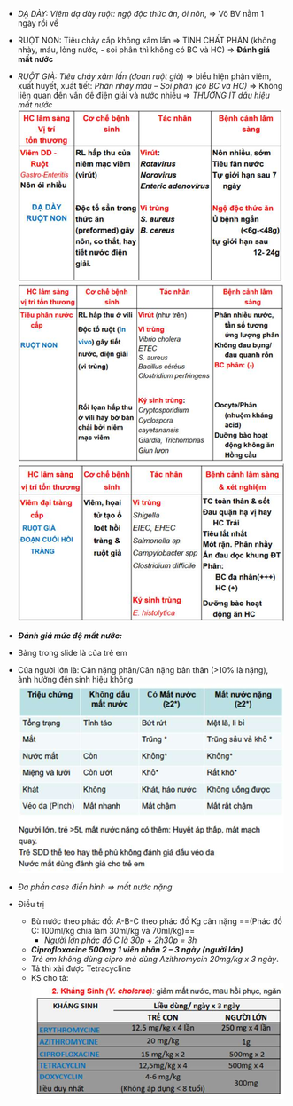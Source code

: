- _DẠ DÀY: Viêm dạ dày ruột: ngộ độc thức ăn, ói nôn_, => Vô BV nằm 1 ngày rồi về  
- RUỘT NON: Tiêu chảy cấp không xâm lấn => TÍNH CHẤT PHÂN (không nhày, máu, lỏng nước, - soi phân thì không có BC và HC) => **Đánh giá mất nước**  
- _RUỘT GIÀ: Tiêu chảy xâm lấn (đoạn ruột già_) => biểu hiện phân viêm, xuất huyết, xuất tiết: _Phân nhày máu – Soi phân (có BC và HC)_ => Không liên quan đến vấn đề điện giải và nước nhiều => _THƯỜNG ÍT dấu hiệu mất nước_  
![Buổi 11 - Hệ tiêu hóa-1687421292095.jpeg](../../../200%20Files/image/image/Bu%E1%BB%95i%2011%20-%20H%E1%BB%87%20ti%C3%AAu%20h%C3%B3a-1687421292095.jpeg)  
![Buổi 11 - Hệ tiêu hóa-1687421294998.jpeg](../../../200%20Files/image/image/Bu%E1%BB%95i%2011%20-%20H%E1%BB%87%20ti%C3%AAu%20h%C3%B3a-1687421294998.jpeg)  
![Buổi 11 - Hệ tiêu hóa-1687421298315.jpeg](../../../200%20Files/image/image/Bu%E1%BB%95i%2011%20-%20H%E1%BB%87%20ti%C3%AAu%20h%C3%B3a-1687421298315.jpeg)  
  
- **_Đánh giá mức độ mất nước:_**  
- Bảng trong slide là của trẻ em  
- Của người lớn là: Cân nặng phân/Cân nặng bản thân (>10% là nặng), ảnh hưởng đến sinh hiệu không  
![Buổi 11 - Hệ tiêu hóa-1687421311875.jpeg](../../../200%20Files/image/image/Bu%E1%BB%95i%2011%20-%20H%E1%BB%87%20ti%C3%AAu%20h%C3%B3a-1687421311875.jpeg)  
- _Đa phần case điển hình => mất nước nặng_  
- Điều trị  
	- Bù nước theo phác đồ: A-B-C theo phác đồ Kg cân nặng ==(Phác đồ C: 100ml/kg chia làm 30ml/kg và 70ml/kg)==  
		- _Người lớn phác đồ C là 30p + 2h30p = 3h_  
	- **_Ciprofloxacine 500mg 1 viên nhân 2 – 3 ngày (người lớn)_**  
	- _Trẻ em không dùng cipro mà dùng Azithromycin 20mg/kg x 3 ngày_.  
	- Tả thì xài được Tetracycline  
	- KS cho tả:  
![Buổi 11 - Hệ tiêu hóa-1687421326677.jpeg](../../../200%20Files/image/image/Bu%E1%BB%95i%2011%20-%20H%E1%BB%87%20ti%C3%AAu%20h%C3%B3a-1687421326677.jpeg)
